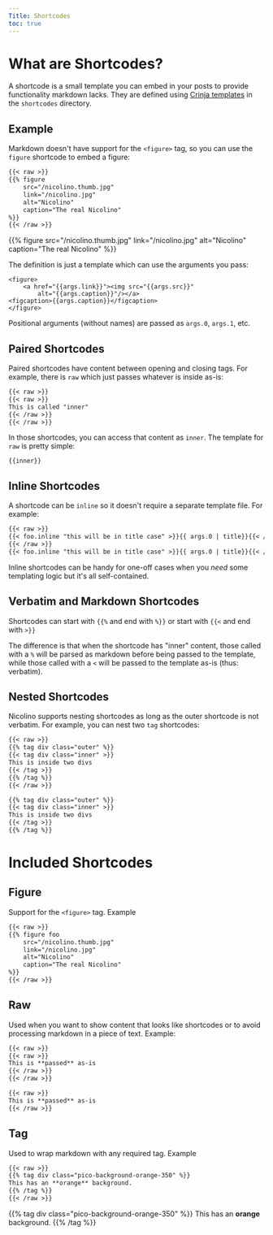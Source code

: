 ```yaml
---
Title: Shortcodes
toc: true
---
```


# What are Shortcodes?

A shortcode is a small template you can embed in your posts to
provide functionality markdown lacks. They are defined using
[Crinja templates](https://straight-shoota.github.io/crinja/)
in the `shortcodes` directory.

## Example

Markdown doesn't have support for the `<figure>` tag,
so you can use the `figure` shortcode to embed a figure:

```markdown
{{< raw >}}
{{% figure
    src="/nicolino.thumb.jpg"
    link="/nicolino.jpg"
    alt="Nicolino"
    caption="The real Nicolino"
%}}
{{< /raw >}}
```

{{% figure
    src="/nicolino.thumb.jpg"
    link="/nicolino.jpg"
    alt="Nicolino"
    caption="The real Nicolino"
%}}

The definition is just a template which can use the arguments
you pass:

```jinja
<figure>
    <a href="{{args.link}}"><img src="{{args.src}}"
        alt="{{args.caption}}"/></a>
<figcaption>{{args.caption}}</figcaption>
</figure>
```

Positional arguments (without names) are passed as `args.0`, `args.1`, etc.

## Paired Shortcodes

Paired shortcodes have content between
opening and closing tags. For example, there is `raw` which just
passes whatever is inside as-is:

```markdown
{{< raw >}}
{{< raw >}}
This is called "inner"
{{< /raw >}}
{{< /raw >}}
```

In those shortcodes, you can access that content as `inner`.
The template for `raw` is pretty simple:

```jinja
{{inner}}
```

## Inline Shortcodes

A shortcode can be `inline` so it doesn't require a separate template file. For example:

```markdown
{{< raw >}}
{{< foo.inline "this will be in title case" >}}{{ args.0 | title}}{{< /foo.inline >}}
{{< /raw >}}
{{< foo.inline "this will be in title case" >}}{{ args.0 | title}}{{< /foo.inline >}}
```

Inline shortcodes can be handy for one-off cases when you *need* some templating logic
but it's all self-contained.

## Verbatim and Markdown Shortcodes

Shortcodes can start with `{{%` and end with `%}}` or start with `{{<` and end with `>}}`

The difference is that when the shortcode has "inner" content,
those called with a `%` will be parsed as markdown before being passed
to the template, while those called with a `<` will be passed
to the template as-is (thus: verbatim).

## Nested Shortcodes

Nicolino supports nesting shortcodes as long as the outer shortcode is not verbatim.
For example, you can nest two `tag` shortcodes:

```markdown
{{< raw >}}
{{% tag div class="outer" %}}
{{< tag div class="inner" >}}
This is inside two divs
{{< /tag >}}
{{% /tag %}}
{{< /raw >}}

{{% tag div class="outer" %}}
{{< tag div class="inner" >}}
This is inside two divs
{{< /tag >}}
{{% /tag %}}
```


# Included Shortcodes

## Figure

Support for the `<figure>` tag. Example

```markdown
{{< raw >}}
{{% figure foo
    src="/nicolino.thumb.jpg"
    link="/nicolino.jpg"
    alt="Nicolino"
    caption="The real Nicolino"
%}}
{{< /raw >}}
```

## Raw

Used when you want to show content that looks like shortcodes or to
avoid processing markdown in a piece of text. Example:

```markdown
{{< raw >}}
{{< raw >}}
This is **passed** as-is
{{< /raw >}}
{{< /raw >}}

{{< raw >}}
This is **passed** as-is
{{< /raw >}}

```


## Tag

Used to wrap markdown with any required tag. Example

```markdown
{{< raw >}}
{{% tag div class="pico-background-orange-350" %}}
This has an **orange** background.
{{% /tag %}}
{{< /raw >}}
```

{{% tag div class="pico-background-orange-350" %}}
This has an **orange** background.
{{% /tag %}}
